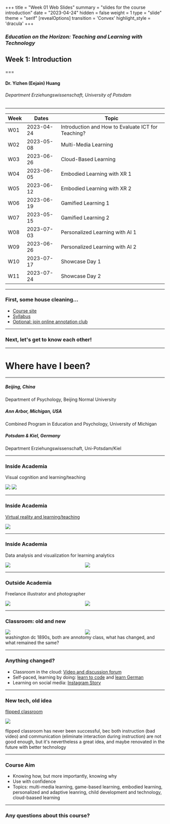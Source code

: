 +++
title = "Week 01 Web Slides"
summary = "slides for the course introduction"
date = "2023-04-24"
hidden = false
weight = 1
type = "slide"
theme = "serif"
[revealOptions]
transition = 'Convex'
highlight_style = 'dracula'
+++

### *Education on the Horizon: Teaching and Learning with Technology*
## Week 1: Introduction 
===
#### Dr. Yizhen (Eejain) Huang
###### Department Erziehungswissenschaft, University of Potsdam

---

| Week | Dates      | Topic                                              |
|------|------------|----------------------------------------------------|
| W01  | 2023-04-24 | Introduction and How to Evaluate ICT for Teaching? |
| W02  | 2023-05-08 | Multi-Media Learning                               |
| W03  | 2023-06-26 | Cloud-Based Learning                               |
| W04  | 2023-06-05 | Embodied Learning with XR 1                        |
| W05  | 2023-06-12 | Embodied Learning with XR 2                        |
| W06  | 2023-06-19 | Gamified Learning 1                                |
| W07  | 2023-05-15 | Gamified Learning 2                                |
| W08  | 2023-07-03 | Personalized Learning with AI 1                    |
| W09  | 2023-06-26 | Personalized Learning with AI 2                    |
| W10  | 2023-07-17 | Showcase Day 1                                     |
| W11  | 2023-07-24 | Showcase Day 2                                     |

---
### First, some house cleaning...
- [Course site](https://edutech.netlify.com/)
- [Syllabus](https://edutech.netlify.app/post/edutech_syllabus/)  
- [Optional: join online annotation club](https://hypothes.is/groups/Lj6jaX9r/edutech)


---
### Next, let's get to know each other!

---
# Where have I been?

<section data-background-image="/media/earth.jpg" >
</section>

---
##### *Beijing, China*

Department of Psychology, Beijing Normal University

##### *Ann Arbor, Michigan, USA* 

Combined Program in Education and Psychology, University of Michigan

##### *Potsdam & Kiel, Germany*

Department Erziehungswissenschaft, Uni-Potsdam/Kiel 

---
### Inside Academia

Visual cognition and learning/teaching

![](/media/em.png)
![](/media/examp.jpg)

---
### Inside Academia

[Virtual reality and learning/teaching](https://www.uni-potsdam.de/en/erziehungswissenschaftliche-bildungsforschung/research/virtual-classroom)

![](/media/vrclass2.png)

---

### Inside Academia

Data analysis and visualization for learning analytics

<style>
.multicol{
    display: flex;
}
.col_l{
    flex: 4;
}
.col_r{
    flex: 4;
}
</style>

<div class="multicol">

<div class="col_l">
      <img src="/media/ScatterPlot.jpg" > 
</div>

<div class="col_r">
<section>
      <img src="/media/Picture1.png" > 
</section>
</div>

</div>

---
### Outside Academia

Freelance illustrator and photographer

<div class="multicol">

<div class="col_l">
      <img src="/media/pic1.jpg" > 
</div>

<div class="col_r">
<section>
      <img src="/media/pic2.jpg" > 
</section>
</div>

</div>


---
### Classroom: old and new

<div class="multicol">

<div class="col_l">
      <img src="/media/classrooms-1890s-1.jpg" > 
</div>

<div class="col_r">
<section>
      <img src="/media/classroom.jpg" > 
</section>
</div>

</div>

<aside class="notes">
      washington dc 1890s, both are annotomy class, what has changed, and what remained the same?
</aside>

---
### Anything changed?
- Classroom in the cloud: [Video and discussion forum](https://www.coursera.org/)
- Self-paced, learning by doing: [learn to code](https://www.codecademy.com) and [learn German](https://www.thegermanproject.com/german-lessons/introduction)
- Learning on social media: [Instagram Story](https://www.instagram.com/seeduniversity/)

---
### New tech, old idea
[flipped classroom](https://www.youtube.com/watch?v=qdKzSq_t8k8)

![](/media/covidteach.jpeg)

<aside class="notes">
            flipped classroom has never been successful, bec both instruction (bad video) and communication (eliminate interaction during instruction) are not good enough, but it's nevertheless a great idea, and maybe renovated in the future with better technology 
</aside>

---
### Course Aim 
- Knowing how, but more importantly, knowing why
- Use with confidence
- Topics: multi-media learning, game-based learning, embodied learning, personalized and adaptive leanring, child development and technology, cloud-baased learning

---
### Any questions about this course?
